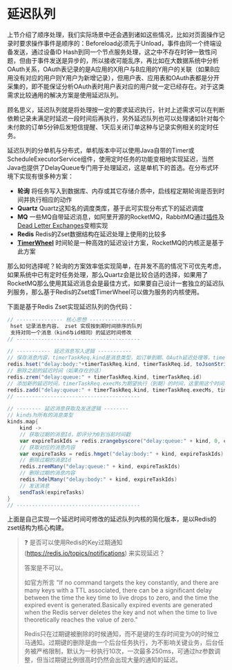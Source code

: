 # 延迟队列

上节介绍了顺序处理，我们实际场景中还会遇到诸如这些情况，比如对页面操作记录时要求操作事件是顺序的：Beforeload必须先于Unload，事件由同一个终端设备发送，通过设备ID Hash到同一个节点服务处理，这之中不存在时钟一致性问题，但由于事件发送是异步的，所以接收可能乱序，再比如在大数据系统中分析OAuth关系，OAuth表记录的是A应用的X用户与B应用的Y用户的关联（如果B应用没有对应的用户则Y用户为新增记录），但用户表、应用表和OAuth表都是分开采集的，即不能保证分析OAuth表时用户表对应的用户就一定已经存在。对于这类需求比较通用的解决方案是使用延迟队列。

顾名思义，延迟队列就是将处理按一定的要求延迟执行，针对上述需求可以在判断依赖记录未满足时延迟一段时间后再执行，另外延迟队列也可以处理诸如针对每个未付款的订单5分钟后发短信提醒、1天后关闭订单这种与记录实例相关的定时任务。

延迟队列的分单机与分布式，单机版本中可以使用Java自带的Timer或ScheduleExecutorService组件，使用定时任务的功能变相地实现延迟，当然Java也提供了DelayQueue专门用于处理延迟，这是单机下的首选。在分布式环境下实现有很多种方案：

* **轮询** 将任务写入到数据库、内存或其它存储介质中，启线程定期轮询是否到时间并执行相应的动作
* **Quartz** Quartz这知名的调度类库，基于此可实现分布式下的延迟调度
* **MQ** 一些MQ自带延迟消息，如阿里开源的RocketMQ，RabbitMQ通过[插件](https://github.com/rabbitmq/rabbitmq-delayed-message-exchange)及[Dead Letter Exchanges](http://www.rabbitmq.com/dlx.html)变相实现
* **Redis** Redis的Zset数据结构在延迟处理上使用的比较多
* **[TimerWheel](https://lwn.net/Articles/646950/)** 时间轮是一种高效的延迟设计方案，RocketMQ的内核正是基于此方案

那么如何选择呢？轮询的方案效率低实现简单，在并发不高的情况下可优先考虑，如果系统中已有定时任务处理，那么Quartz会是比较合适的选择，如果用了RocketMQ那么使用其延迟消息会是最佳方式，如果要自己设计一套独立的延迟队列服务，那么基于Redis的Zset或TimerWheel可以做为服务的内核使用。

下面是基于Redis Zset实现延迟队列的伪代码：

```scala
// --------------- 核心思想 ---------------
 hset 记录消息内容， zset 实现按到期时间排序的队列
 支持对同一个消息（kind与id相同）的延迟时间修改
// ----------------------------------------

// ----------- 延迟消息写入逻辑 -----------
// 保存消息内容，timerTaskReq.kind是消息类型，如订单到期、OAuth延迟处理等，timerTaskReq.id是消息的记录Id
redis.hset("delay:body:"+timerTaskReq.kind, timerTaskReq.id, toJsonString(timerTaskReq))
// 删除之前的延迟时间（如果存在的话）
redis.zrem("delay:queue:" + timerTaskReq.kind, timerTaskReq.id)
// 添加新的延迟时间，timerTaskReq.execMs为期望执行（到期）的时间，这里用这个时间做为评分
redis.zadd("delay:queue:" + timerTaskReq.kind, timerTaskReq.execMs, timerTaskReq.id)
// ----------------------------------------

// -------- 延迟消息获取及发送逻辑 --------
// kinds为所有的消息类型
kinds.map{
	kind ->
	// 获取过期的消息Id，即评分为0到当前时间戳
	var expireTaskIds = redis.zrangebyscore("delay:queue:" + kind, 0, currentTimeMs)
	// 获取对应的消息内容
	var expireTasks = redis.hmget("delay:body:" + kind, expireTaskIds)
	// 删除过期的消息Id
	redis.zremMany("delay:queue:" + kind, expireTaskIds)
	// 删除过期的消息内容
	redis.hdelMany("delay:body:" + kind, expireTaskIds)
	// 发送消息
	sendTask(expireTasks)
}
// ----------------------------------------
```

上面是自己实现一个延迟时间可修改的延迟队列内核的简化版本，是以Redis的zset结构为核心构建。

>❓ 是否可以使用Redis的Key过期通知 (https://redis.io/topics/notifications) 来实现延迟？
>
> 答案是不可以。
>
>如官方所言 "If no command targets the key constantly, and there are many keys with a TTL associated, there can be a significant delay between the time the key time to live drops to zero, and the time the expired event is generated.Basically expired events are generated when the Redis server deletes the key and not when the time to live theoretically reaches the value of zero."
>
>Redis只在过期键被删除的时候通知，而不是键的生存时间变为0的时候立马通知。过期键的删除是由一个后台任务执行，为不影响关键业务，后台任务被严格限制，默认为一秒执行10次，一次最多250ms，可通过hz参数调整，但当过期键比例很高时仍然会出现大量的通知的延迟。

